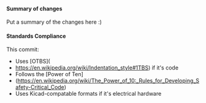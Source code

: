  #### Summary of changes    
Put a summary of the changes here :)          
    
#### Standards Compliance             
This commit:           
 - Uses [OTBS](
 - https://en.wikipedia.org/wiki/Indentation_style#1TBS) if it's code
 - Follows the [Power of Ten]
 - (https://en.wikipedia.org/wiki/The_Power_of_10:_Rules_for_Developing_Safety-Critical_Code)
 - Uses Kicad-compatable formats if it's electrical hardware
 
  
 
